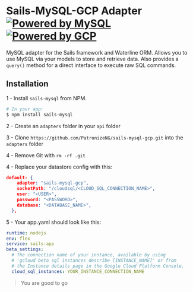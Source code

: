 # Sails-MySQL-GCP Adapter <a target="_blank" href="http://www.mysql.com"><img src="http://www.mysql.com/common/logos/powered-by-mysql-125x64.png" alt="Powered by MySQL" title="sails-mysql-gcp: MySQL adapter for Sails and GCP"/></a> <a target="_blank" href="http://www.mysql.com"><img src="https://cloud.google.com/images/social-icon-google-cloud-1200-630.png" alt="Powered by GCP" title="sails-mysql-gcp: MySQL adapter for Sails and GCP"/></a>

MySQL adapter for the Sails framework and Waterline ORM.  Allows you to use MySQL via your models to store and retrieve data.  Also provides a `query()` method for a direct interface to execute raw SQL commands.



## Installation

1 - Install `sails-mysql` from NPM.

```bash
# In your app:
$ npm install sails-mysql
```

2 - Create an `adapters` folder in your `api` folder

3 - Clone `https://github.com/PatronizeNG/sails-mysql-gcp.git` into the `adapters` folder

4 - Remove Git with `rm -rf .git`

4 - Replace your datastore config with this:

```json
default: {
    adapter: "sails-mysql-gcp",
    socketPath: "/cloudsql/<CLOUD_SQL_CONNECTION_NAME>",
    user: "<USER>",
    password: "<PASSWORD>",
    database: "<DATABASE_NAME>",
  },
```

5 - Your app.yaml should look like this:

```yaml
runtime: nodejs
env: flex
service: sails-app
beta_settings:
  # The connection name of your instance, available by using
  # 'gcloud beta sql instances describe [INSTANCE_NAME]' or from
  # the Instance details page in the Google Cloud Platform Console.
  cloud_sql_instances: YOUR_INSTANCE_CONNECTION_NAME
```

> You are good to go

